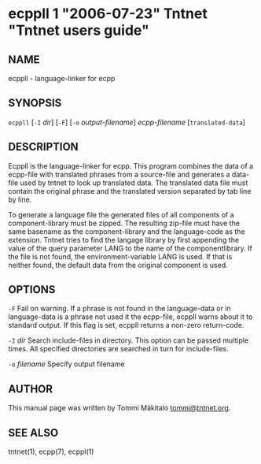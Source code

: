 ecppll 1 "2006-07-23" Tntnet "Tntnet users guide"
================================================

NAME
----

ecppll - language-linker for ecpp

SYNOPSIS
--------

`ecppll` [`-I` *dir*] [`-F`] [`-o` *output-filename*] *ecpp-filename* [`translated-data`]

DESCRIPTION
-----------

Ecppll is the language-linker for ecpp. This program combines the data of a
ecpp-file with translated phrases from a source-file and generates a data-file
used by tntnet to look up translated data. The translated data file must contain
the original phrase and the translated version separated by tab line by line.

To generate a language file the generated files of all components of a
component-library must be zipped. The resulting zip-file must have the same
basename as the component-library and the language-code as the extension. Tntnet
tries to find the langage library by first appending the value of the query
parameter LANG to the name of the componentlibrary. If the file is not found,
the environment-variable LANG is used. If that is neither found, the default
data from the original component is used.

OPTIONS
-------

`-F`
  Fail on warning. If a phrase is not found in the language-data or in
  language-data is a phrase not used it the ecpp-file, ecppll warns about it to
  standard output. If this flag is set, ecppll returns a non-zero return-code.

`-I` *dir*
  Search include-files in directory. This option can be passed multiple times.
  All specified directories are searched in turn for include-files.

`-o` *filename*
  Specify output filename

AUTHOR
------

This manual page was written by Tommi Mäkitalo <tommi@tntnet.org>.

SEE ALSO
--------

tntnet(1), ecpp(7), ecppl(1)
